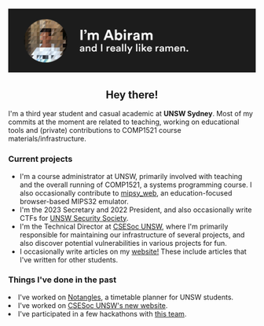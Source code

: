 ![](https://raw.githubusercontent.com/abiramen/abiramen/master/intro.png)
<h2><center>Hey there!</center></h3>
I'm a third year student and casual academic at <strong>UNSW Sydney</strong>. Most of my commits at the moment are related to teaching, working on educational tools and (private) contributions to COMP1521 course materials/infrastructure.

<h3>Current projects</h3>
<ul>
<li>I'm a course administrator at UNSW, primarily involved with teaching and the overall running of COMP1521, a systems programming course. I also occasionally contribute to <a href="https://github.com/insou22/mipsy">mipsy_web</a>, an education-focused browser-based MIPS32 emulator.
<li>I'm the 2023 Secretary and 2022 President, and also occasionally write CTFs for <a href = "https://unswsecurity.com">UNSW Security Society</a>.</li>
<li>I'm the Technical Director at <a href = "https://csesoc.unsw.edu.au">CSESoc UNSW</a>, where I'm primarily responsible for maintaining our infrastructure of several projects, and also discover potential vulnerabilities in various projects for fun.</li>
<li>I occasionally write articles on my <a href="https://www.abiram.me">website!</a> These include articles that I've written for other students.</li>
</ul>

<h3>Things I've done in the past</h3>
<li>I've worked on <a href = "https://github.com/csesoc/notangles">Notangles</a>, a timetable planner for UNSW students.</li>
<li>I've worked on <a href = "https://github.com/csesoc/csesoc.unsw.edu.au">CSESoc UNSW's new website</a>.</li>
<li>I've participated in a few hackathons with <a href = "https://github.com/cr4sh-0verr1ders/">this team</a>.</li>

